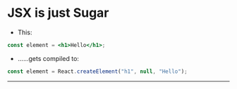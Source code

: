 # JSX is just **Sugar**
- This:
``` jsx
const element = <h1>Hello</h1>;
```

- ......gets compiled to:
```js
const element = React.createElement("h1", null, "Hello");
```

---
